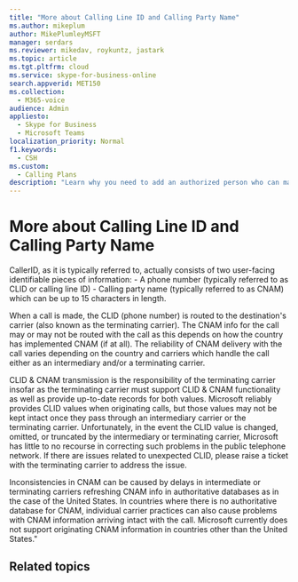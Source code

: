 ```yaml
---
title: "More about Calling Line ID and Calling Party Name"
ms.author: mikeplum
author: MikePlumleyMSFT
manager: serdars
ms.reviewer: mikedav, roykuntz, jastark
ms.topic: article
ms.tgt.pltfrm: cloud
ms.service: skype-for-business-online
search.appverid: MET150
ms.collection: 
  - M365-voice
audience: Admin
appliesto: 
  - Skype for Business
  - Microsoft Teams
localization_priority: Normal
f1.keywords:
  - CSH
ms.custom: 
  - Calling Plans
description: "Learn why you need to add an authorized person who can make changes to the account when you use the New Local Number Port Order wizard."
---
```


# More about Calling Line ID and Calling Party Name

CallerID, as it is typically referred to, actually consists of two user-facing identifiable pieces of information:
    - A phone number (typically referred to as CLID or calling line ID) 
    - Calling party name (typically referred to as CNAM) which can be up to 15 characters in length. 

When a call is made, the CLID (phone number) is routed to the destination's carrier (also known as the terminating carrier). The CNAM info for the call may or may not be routed with the call as this depends on how the country has implemented CNAM (if at all). The reliability of CNAM delivery with the call varies depending on the country and carriers which handle the call either as an intermediary and/or a terminating carrier. 

CLID & CNAM transmission is the responsibility of the terminating carrier insofar as the terminating carrier must support CLID & CNAM functionality as well as provide up-to-date records for both values. Microsoft reliably provides CLID values when originating calls, but those values may not be kept intact once they pass through an intermediary carrier or the terminating carrier. Unfortunately, in the event the CLID value is changed, omitted, or truncated by the intermediary or terminating carrier, Microsoft has little to no recourse in correcting such problems in the public telephone network. If there are issues related to unexpected CLID, please raise a ticket with the terminating carrier to address the issue. 

Inconsistencies in CNAM can be caused by delays in intermediate or terminating carriers refreshing CNAM info in authoritative databases as in the case of the United States. In countries where there is no authoritative database for CNAM, individual carrier practices can also cause problems with CNAM information arriving intact with the call. Microsoft currently does not support originating CNAM information in countries other than the United States."

## Related topics


